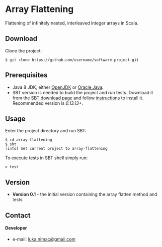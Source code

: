 Array Flattening
======
Flattening of infinitely nested, interleaved integer arrays in Scala.

## Download
Clone the project:
```
$ git clone https://github.com/username/software-project.git
```

## Prerequisites
* Java 8 JDK, either [OpenJDK](http://openjdk.java.net/install/) or 
[Oracle Java](http://www.oracle.com/technetwork/java/javase/downloads/index.html).
* SBT version is needed to build the project and run tests. Download it from the 
[SBT download page](http://www.scala-sbt.org/download.html) and follow [instructions](http://www.scala-sbt.org/0.13/docs/Setup.html)
to install it. Recommended version is *0.13.13+*.


## Usage
Enter the project directory and run SBT:
```
$ cd array-flattening 
$ sbt
[info] Set current project to array-flattening
```

To execute tests in SBT shell simply run:
```
> test
```

## Version 
* **Version 0.1** - the initial version containing the array flatten method and tests

## Contact
#### Developer
* e-mail: luka.nimac@gmail.com 
